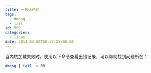 ```yaml
---
title: 一句话经验
tags:
  - dmesg
  - tail
id: 599
categories:
  - linux
date: 2014-04-08T00:37:23+08:00
---
```


当内核加载失败时，使用以下命令查看出错记录，可以帮助找到问题所在：
```bash
dmesg | tail -n 30
```
